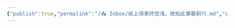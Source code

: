 ```yaml
---
{"publish":true,"permalink":"/📥 Inbox/纸上得来终觉浅，绝知此事要躬行.md","created":"2025-07-09T18:48:55.056+08:00","modified":"2025-07-10T00:45:03.675+08:00","published":"2025-07-10T00:45:03.675+08:00","cssclasses":""}
---
```


